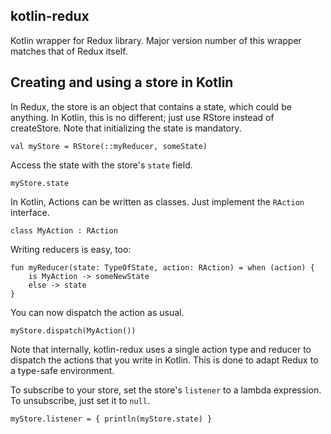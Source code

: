 ## kotlin-redux

Kotlin wrapper for Redux library. Major version number of this wrapper matches that of Redux itself.

## Creating and using a store in Kotlin

In Redux, the store is an object that contains a state, which could be anything. In Kotlin, this is 
no different; just use RStore instead of createStore. Note that initializing the state is
mandatory.

```
val myStore = RStore(::myReducer, someState)
```
Access the state with the store's `state` field.

```
myStore.state
```
In Kotlin, Actions can be written as classes. Just implement the `RAction` interface.

```
class MyAction : RAction
```

Writing reducers is easy, too:

```
fun myReducer(state: TypeOfState, action: RAction) = when (action) {
    is MyAction -> someNewState
    else -> state
}
```

You can now dispatch the action as usual.

```
myStore.dispatch(MyAction())
```

Note that internally, kotlin-redux uses a single action type and reducer to dispatch the actions
that you write in Kotlin. This is done to adapt Redux to a type-safe environment.

To subscribe to your store, set the store's `listener` to a lambda expression. To unsubscribe, just 
set it to `null`.

```
myStore.listener = { println(myStore.state) }
```

